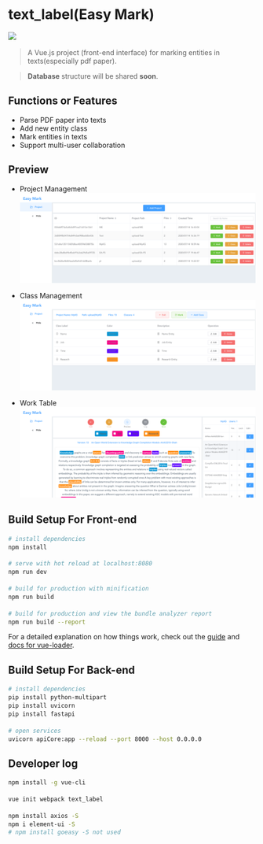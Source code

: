 # text_label(Easy Mark)

![](https://img.shields.io/badge/Status-Developing-brightgreen.svg)

> A Vue.js project (front-end interface) for marking entities in texts(especially pdf paper).

> **Database** structure will be shared **soon**.

## Functions or Features
- Parse PDF paper into texts
- Add new entity class
- Mark entities in texts
- Support multi-user collaboration

## Preview
- Project Management
![](easy_mark1.png)

- Class Management
![](easy_mark2.png)

- Work Table
![](easy_mark3.png)


## Build Setup For Front-end

``` bash
# install dependencies
npm install

# serve with hot reload at localhost:8080
npm run dev

# build for production with minification
npm run build

# build for production and view the bundle analyzer report
npm run build --report
```

For a detailed explanation on how things work, check out the [guide](http://vuejs-templates.github.io/webpack/) and [docs for vue-loader](http://vuejs.github.io/vue-loader).

## Build Setup For Back-end
```bash
# install dependencies
pip install python-multipart
pip install uvicorn
pip install fastapi

# open services
uvicorn apiCore:app --reload --port 8000 --host 0.0.0.0
```

## Developer log
```bash
npm install -g vue-cli

vue init webpack text_label

npm install axios -S
npm i element-ui -S
# npm install goeasy -S not used
```
